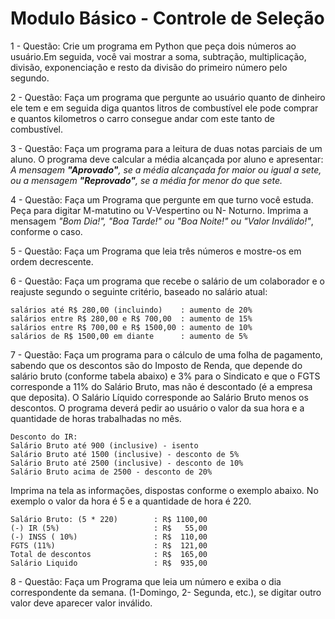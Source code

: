 # Modulo Básico - Controle de Seleção

 1 - Questão: Crie um programa em Python que peça dois números ao usuário.Em seguida, você vai mostrar a soma, subtração, multiplicação, divisão, exponenciação e resto da divisão do primeiro número pelo segundo.
 
 2 - Questão: Faça um programa que pergunte ao usuário quanto de dinheiro ele tem e em seguida diga quantos litros de combustível ele pode comprar e quantos kilometros o carro consegue andar com este tanto de combustível.

 3 - Questão: Faça um programa para a leitura de duas notas parciais de um aluno. O programa deve calcular a média alcançada por aluno e apresentar: *A mensagem **"Aprovado"**, se a média alcançada for maior ou igual a sete, ou a mensagem **"Reprovado"**, se a média for menor do que sete.*

 4 - Questão: Faça um Programa que pergunte em que turno você estuda. Peça para digitar M-matutino ou V-Vespertino ou N- Noturno. Imprima a mensagem *"Bom Dia!", "Boa Tarde!" ou "Boa Noite!" ou "Valor Inválido!"*, conforme o caso.

 5 - Questão: Faça um Programa que leia três números e mostre-os em ordem decrescente.

 6 - Questão: Faça um programa que recebe o salário de um colaborador e o reajuste segundo o seguinte critério, baseado no salário atual:
   
    salários até R$ 280,00 (incluindo)    : aumento de 20%
    salários entre R$ 280,00 e R$ 700,00  : aumento de 15%
    salários entre R$ 700,00 e R$ 1500,00 : aumento de 10%
    salários de R$ 1500,00 em diante      : aumento de 5%

7 - Questão: Faça um programa para o cálculo de uma folha de pagamento, sabendo que os descontos são do Imposto de Renda, que depende do salário bruto (conforme tabela abaixo) e 3% para o Sindicato e que o FGTS corresponde a 11% do Salário Bruto, mas não é descontado (é a empresa que deposita). O Salário Líquido corresponde ao Salário Bruto menos os descontos. O programa deverá pedir ao usuário o valor da sua hora e a quantidade de horas trabalhadas no mês.

    Desconto do IR:
    Salário Bruto até 900 (inclusive) - isento
    Salário Bruto até 1500 (inclusive) - desconto de 5%
    Salário Bruto até 2500 (inclusive) - desconto de 10%
    Salário Bruto acima de 2500 - desconto de 20% 
    
   Imprima na tela as informações, dispostas conforme o exemplo abaixo. No exemplo o valor da hora é 5 e a quantidade de hora é 220.
  
    Salário Bruto: (5 * 220)        : R$ 1100,00
    (-) IR (5%)                     : R$   55,00 
    (-) INSS ( 10%)                 : R$  110,00
    FGTS (11%)                      : R$  121,00
    Total de descontos              : R$  165,00
    Salário Liquido                 : R$  935,00

8 - Questão: Faça um Programa que leia um número e exiba o dia correspondente da semana. (1-Domingo, 2- Segunda, etc.), se digitar outro valor deve aparecer valor inválido.
